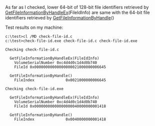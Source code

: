 As far as I checked, lower 64-bit of 128-bit file identifiers retrieved by
[GetFileInformationByHandleEx][](FileIdInfo) are same with
the 64-bit file identifiers retrieved by [GetFileInformationByHandle][]()

[GetFileInformationByHandleEx]: https://msdn.microsoft.com/en-us/library/windows/desktop/aa364953(v=vs.85).aspx
[GetFileInformationByHandle]: https://msdn.microsoft.com/en-us/library/windows/desktop/aa364952(v=vs.85).aspx

Test results on my machine:
```
c:\test>cl /MD check-file-id.c
c:\test>check-file-id.exe check-file-id.c check-file-id.exe

Checking check-file-id.c

  GetFileInformationByHandleEx(FileIdInfo)
    VolumeSerialNumber 0xc4d4d0c1d4d0b740
    FileId 0x00000000000000000021000000006645

  GetFileInformationByHandle()
    FileIndex              0x0021000000006645

Checking check-file-id.exe

  GetFileInformationByHandleEx(FileIdInfo)
    VolumeSerialNumber 0xc4d4d0c1d4d0b740
    FileId 0x00000000000000000040000000001418

  GetFileInformationByHandle()
    FileIndex              0x0040000000001418

```
